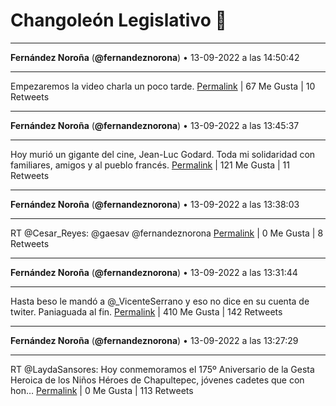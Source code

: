 # Changoleón Legislativo 🙈
*****
**Fernández Noroña** (**@fernandeznorona**) • 13-09-2022 a las 14:50:42
*****
Empezaremos la video charla un poco tarde.
[Permalink](https://twitter.com/fernandeznorona/status/1569820899506880512) | 67 Me Gusta | 10 Retweets
*****
**Fernández Noroña** (**@fernandeznorona**) • 13-09-2022 a las 13:45:37
*****
Hoy murió un gigante del cine, Jean-Luc Godard. Toda mi solidaridad con familiares, amigos y al pueblo francés.
[Permalink](https://twitter.com/fernandeznorona/status/1569804520556998658) | 121 Me Gusta | 11 Retweets
*****
**Fernández Noroña** (**@fernandeznorona**) • 13-09-2022 a las 13:38:03
*****
RT @Cesar_Reyes: @gaesav @fernandeznorona
[Permalink](https://twitter.com/fernandeznorona/status/1569802615751602176) | 0 Me Gusta | 8 Retweets
*****
**Fernández Noroña** (**@fernandeznorona**) • 13-09-2022 a las 13:31:44
*****
Hasta beso le mandó a @_VicenteSerrano y eso no dice en su cuenta de twiter. Paniaguada al fin.
[Permalink](https://twitter.com/fernandeznorona/status/1569801024306819072) | 410 Me Gusta | 142 Retweets
*****
**Fernández Noroña** (**@fernandeznorona**) • 13-09-2022 a las 13:27:29
*****
RT @LaydaSansores: Hoy conmemoramos el 175º Aniversario de la Gesta Heroica de los Niños Héroes de Chapultepec, jóvenes cadetes que con hon…
[Permalink](https://twitter.com/fernandeznorona/status/1569799954738151426) | 0 Me Gusta | 113 Retweets